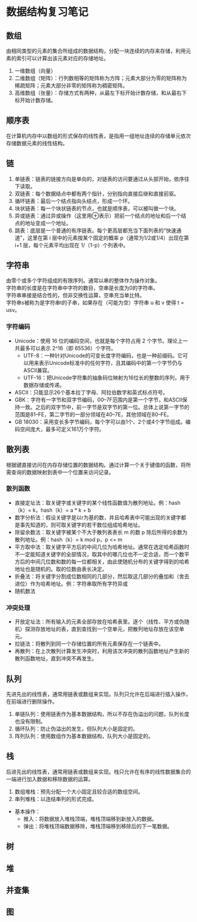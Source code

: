 # 数据结构复习笔记

## 数组
由相同类型的元素的集合所组成的数据结构，分配一块连续的内存来存储，利用元素的索引可以计算出该元素对应的存储地址。
1. 一维数组（向量）
1. 二维数组（矩阵）：行列数相等的矩阵称为方阵；元素大部分为零的矩阵称为稀疏矩阵；元素大部分非零的矩阵称为稠密矩阵。
1. 高维数组（张量）：存储方式有两种，从最左下标开始计数存储，和从最右下标开始计数存储。

## 顺序表
在计算机内存中以数组的形式保存的线性表，是指用一组地址连续的存储单元依次存储数据元素的线性结构。

## 链
1. 单链表：链表的链接方向是单向的，对链表的访问要通过从头部开始，依序往下读取。
1. 双链表：每个数据结点中都有两个指针，分别指向直接后继和直接前驱。
1. 循环链表：最后一个结点指向头结点，形成一个环。
1. 块状链表：每一个块状链表的节点，也就是顺序表，可以被叫做一个块。
1. 异或链表：通过异或操作（这里用⊕表示）把前一个结点的地址和后一个结点的地址变成一个地址。
1. 跳表：底层是一个普通的有序链表。每个更高层都充当下面列表的“快速通道”，这里在第 i 层中的元素按某个固定的概率 p（通常为1/2或1/4）出现在第 i+1 层，每个元素平均出现在 1/（1-p）个列表中。

## 字符串
由零个或多个字符组成的有限序列。通常以串的整体作为操作对象。\
字符串的长度是在字符串中字符的数目，空串是长度为0的字符串。\
字符串串接是结合性的，但非交换性运算，空串充当单比特。\
字符串s被称为是字符串t的子串，如果存在（可能为空）字符串 u 和 v 使得 t = usv。

### 字符编码
* Unicode：使用 16 位的编码空间，也就是每个字符占用 2 个字节。理论上一共最多可以表示 2^16（即 65536）个字符。
  * UTF-8：一种针对Unicode的可变长度字符编码，也是一种前缀码。它可以用来表示Unicode标准中的任何字符，且其编码中的第一个字节仍与ASCII兼容。
  * UTF-16：把Unicode字符集的抽象码位映射为16位长的整数的序列，用于数据存储或传递。
* ASCII：只能显示26个基本拉丁字母、阿拉伯数字和英式标点符号。
* GBK：字符有一字节和双字节编码，00–7F范围内是第一个字节，和ASCII保持一致。之后的双字节中，前一字节是双字节的第一位。总体上说第一字节的范围是81–FE，第二字节的一部分领域在40–7E，其他领域在80–FE。
* GB 18030：采用变长多字节编码，每个字可以由1个、2个或4个字节组成。编码空间庞大，最多可定义161万个字符。

## 散列表
根据键直接访问在内存存储位置的数据结构。通过计算一个关于键值的函数，将所需查询的数据映射到表中一个位置来访问记录。

### 散列函数
* 直接定址法：取关键字或关键字的某个线性函数值为散列地址。例：hash（k）= k，hash（k）= a * k + b
* 数字分析法：假设关键字是以r为基的数，并且哈希表中可能出现的关键字都是事先知道的，则可取关键字的若干数位组成哈希地址。
* 除留余数法：取关键字被某个不大于散列表表长 m 的数 p 除后所得的余数为散列地址。例：hash（k）= k mod p，p <= m
* 平方取中法：取关键字平方后的中间几位为哈希地址。通常在选定哈希函数时不一定能知道关键字的全部情况，取其中的哪几位也不一定合适，而一个数平方后的中间几位数和数的每一位都相关，由此使随机分布的关键字得到的哈希地址也是随机的。取的位数由表长决定。
* 折叠法：将关键字分割成位数相同的几部分，然后取这几部分的叠加和（舍去进位）作为哈希地址。例：字符串取所有字符异或
* 随机数法

### 冲突处理
* 开放定址法：所有输入的元素全部存放在哈希表里。逐个（线性、平方或伪随机）探测存放地址的表，直到查找到一个空单元，把散列地址存放在该空单元。
* 拉链法：将散列到同一个存储位置的所有元素保存在一个链表中。
* 再散列：在上次散列计算发生冲突时，利用该次冲突的散列函数地址产生新的散列函数地址，直到冲突不再发生。

## 队列
先进先出的线性表，通常用链表或数组来实现。队列只允许在后端进行插入操作，在前端进行删除操作。
1. 单链队列：使用链表作为基本数据结构，所以不存在伪溢出的问题，队列长度也没有限制。
1. 循环队列：防止伪溢出的发生，但队列大小是固定的。
1. 阵列队列：使用数组作为基本数据结构，队列大小是固定的。

## 栈
后进先出的线性表，通常用链表或数组来实现。栈只允许在有序的线性数据集合的一端进行加入数据和移除数据的运算。
1. 数组堆栈：预先分配一个大小固定且较合适的数组空间。
1. 串列堆栈：以连结串列的形式完成。
* 基本操作：
  * 推入：将数据放入堆栈顶端，堆栈顶端移到新放入的数据。
  * 弹出：将堆栈顶端数据移除，堆栈顶端移到移除后的下一笔数据。

## 树

## 堆

## 并查集

## 图

